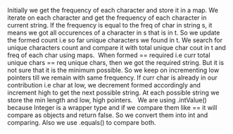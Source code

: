 Initially we get the frequency of each character and store it in a map. We iterate on each character and get the frequency of each character in current string. If the frequency is equal to the freq of char in string s, it means we got all occurences of a character in s that is in t. So we update the formed count i.e so far unique characters we found in t. We search for unique characters count and compare it with total unique char cout in t and freq of each char using maps.
​
When formed == required i.e curr total unique chars == req unique chars, then we got the required string. But it is not sure that it is the minimum possible. So we keep on incrementing low pointers till we remain with same frequency. If curr char is already in our contribution i.e char at low, we decrement formed accordingly and increment high to get the next possible string. At each possible string we store the min length and low, high pointers.
​
​
We are using .intValue() because Integer is a wrapper type and if we compare them like == it will compare as objects and return false. So we convert them into int and comparing. Also we use .equals() to compare both.